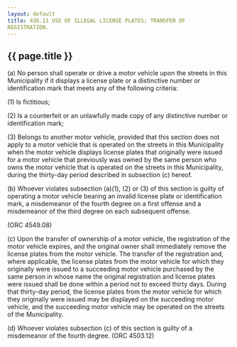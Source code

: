 ```yaml
---
layout: default 
title: 436.11 USE OF ILLEGAL LICENSE PLATES; TRANSFER OF
REGISTRATION.
---
```


{{ page.title }}
----------------

​(a) No person shall operate or drive a motor vehicle upon the streets
in this Municipality if it displays a license plate or a distinctive
number or identification mark that meets any of the following criteria:

​(1) Is fictitious;

​(2) Is a counterfeit or an unlawfully made copy of any distinctive
number or identification mark;

​(3) Belongs to another motor vehicle, provided that this section does
not apply to a motor vehicle that is operated on the streets in this
Municipality when the motor vehicle displays license plates that
originally were issued for a motor vehicle that previously was owned by
the same person who owns the motor vehicle that is operated on the
streets in this Municipality, during the thirty-day period described in
subsection (c) hereof.

​(b) Whoever violates subsection (a)(1), (2) or (3) of this section is
guilty of operating a motor vehicle bearing an invalid license plate or
identification mark, a misdemeanor of the fourth degree on a first
offense and a misdemeanor of the third degree on each subsequent
offense.

(ORC 4549.08)

​(c) Upon the transfer of ownership of a motor vehicle, the registration
of the motor vehicle expires, and the original owner shall immediately
remove the license plates from the motor vehicle. The transfer of the
registration and, where applicable, the license plates from the motor
vehicle for which they originally were issued to a succeeding motor
vehicle purchased by the same person in whose name the original
registration and license plates were issued shall be done within a
period not to exceed thirty days. During that thirty-day period, the
license plates from the motor vehicle for which they originally were
issued may be displayed on the succeeding motor vehicle, and the
succeeding motor vehicle may be operated on the streets of the
Municipality.

​(d) Whoever violates subsection (c) of this section is guilty of a
misdemeanor of the fourth degree. (ORC 4503.12)

